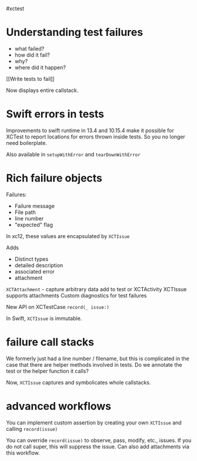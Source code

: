 #xctest 

# Understanding test failures
* what failed?
* how did it fail?
* why?
* where did it happen?

[[Write tests to fail]]

Now displays entire callstack.


# Swift errors in tests
Improvements to swift runtime in 13.4 and 10.15.4 make it possible for XCTest to report locations for errors thrown inside tests.  So you no longer need boilerplate.

Also available in `setupWithError` and `tearDownWithError`

# Rich failure objects
Failures:
* Failure message
* File path
* line number
* "expected" flag

In xc12, these values are encapsulated by `XCTIssue`

Adds
* Distinct types
* detailed description
* associated error
* attachment

`XCTAttachment` - capture arbitrary data
add to test or XCTActivity
XCTIssue supports attachments
Custom diagnostics for test failures

New API on XCTestCase 	`record(_ issue:)`

In Swift, `XCTIssue` is immutable.


# failure call stacks

We formerly just had a line number / filename, but this is complicated in the case that there are helper methods involved in tests.  Do we annotate the test or the helper function it calls?

Now, `XCTIssue` captures and symbolicates whole callstacks.


# advanced workflows

You can implement custom assertion by creating your own `XCTIssue` and calling `record(issue)`

You can override `record(issue)` to observe, pass, modify, etc., issues.  If you do not call super, this will suppress the issue.  Can also add attachments via this workflow.

